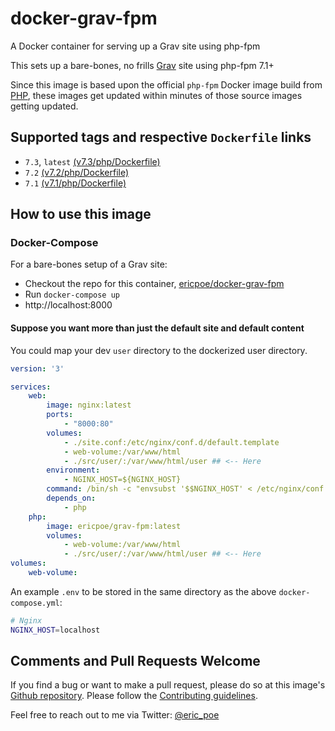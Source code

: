 # docker-grav-fpm

A Docker container for serving up a Grav site using php-fpm

This sets up a bare-bones, no frills [Grav](https://getgrav.org) site using php-fpm 7.1+

Since this image is based upon the official `php-fpm` Docker image build from [PHP](https://hub.docker.com/_/php/), these images get updated within minutes of those source images getting updated.

## Supported tags and respective `Dockerfile` links

* `7.3`, `latest` [(v7.3/php/Dockerfile)](https://github.com/ericpoe/docker-grav-fpm/blob/v7.3/php/Dockerfile)
* `7.2` [(v7.2/php/Dockerfile)](https://github.com/ericpoe/docker-grav-fpm/blob/v7.2/php/Dockerfile)
* `7.1` [(v7.1/php/Dockerfile)](https://github.com/ericpoe/docker-grav-fpm/blob/v7.1/php/Dockerfile)

## How to use this image

### Docker-Compose

For a bare-bones setup of a Grav site:

* Checkout the repo for this container, [ericpoe/docker-grav-fpm](https://github.com/ericpoe/docker-grav-fpm)
* Run `docker-compose up`
* http://localhost:8000

#### Suppose you want more than just the default site and default content

You could map your dev `user` directory to the dockerized user directory.

```yaml
version: '3'

services:
    web:
        image: nginx:latest
        ports:
            - "8000:80"
        volumes:
            - ./site.conf:/etc/nginx/conf.d/default.template
            - web-volume:/var/www/html
            - ./src/user/:/var/www/html/user ## <-- Here
        environment:
            - NGINX_HOST=${NGINX_HOST}
        command: /bin/sh -c "envsubst '$$NGINX_HOST' < /etc/nginx/conf.d/default.template > /etc/nginx/conf.d/default.conf && nginx -g 'daemon off;'"
        depends_on:
            - php
    php:
        image: ericpoe/grav-fpm:latest
        volumes:
            - web-volume:/var/www/html
            - ./src/user/:/var/www/html/user ## <-- Here
volumes:
    web-volume:
```

An example `.env` to be stored in the same directory as the above `docker-compose.yml`:

```sh
# Nginx
NGINX_HOST=localhost
```

## Comments and Pull Requests Welcome

If you find a bug or want to make a pull request, please do so at this image's [Github repository](https://github.com/ericpoe/docker-grav-fpm). Please follow the [Contributing guidelines](CONTRIBUTING.md).

Feel free to reach out to me via Twitter: [@eric_poe](https://twitter.com/eric_poe)